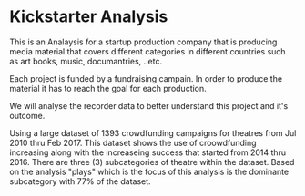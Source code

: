 # Kickstarter Analysis
This is an Analaysis for a startup production company that is producing media material that covers different categories in different countries such as art books, music, documantries, ..etc. 

Each project is funded by a fundraising campain. In order to produce the material it has to reach the goal for each production.

We will analyse the recorder data to better understand this project and it's outcome. 

Using a large dataset of 1393 crowdfunding campaigns for theatres from Jul 2010 thru Feb 2017. This dataset shows the use of croowdfunding increasing along with the increaseing success that started from 2014 thru 2016. There are three (3) subcategories of theatre within the dataset.  Based on the analysis "plays" which is the focus of this analysis is the dominante subcategory with 77% of the dataset.




